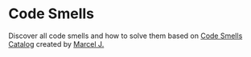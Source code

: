 # Code Smells

Discover all code smells and how to solve them based on [Code Smells Catalog](https://luzkan.github.io/smells/) created by [Marcel J.](https://www.linkedin.com/in/luzkan/)
